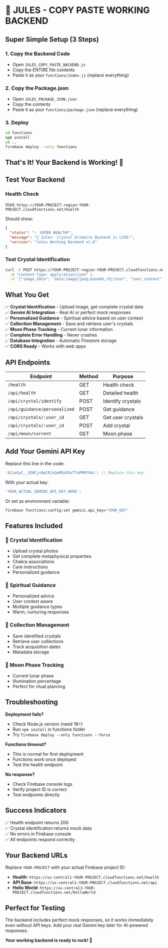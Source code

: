 # 🔮 JULES - COPY PASTE WORKING BACKEND

## Super Simple Setup (3 Steps)

### 1. Copy the Backend Code
- Open `JULES_COPY_PASTE_BACKEND.js`
- Copy the ENTIRE file contents
- Paste it as your `functions/index.js` (replace everything)

### 2. Copy the Package.json
- Open `JULES_PACKAGE_JSON.json`
- Copy the contents
- Paste it as your `functions/package.json` (replace everything)

### 3. Deploy
```bash
cd functions
npm install
cd ..
firebase deploy --only functions
```

## That's It! Your Backend is Working! 🚀

## Test Your Backend

### Health Check
Visit: `https://YOUR-PROJECT-region-YOUR-PROJECT.cloudfunctions.net/health`

Should show:
```json
{
  "status": "✅ SUPER HEALTHY",
  "message": "🔮 Jules' Crystal Grimoire Backend is LIVE!",
  "version": "Jules Working Backend v1.0"
}
```

### Test Crystal Identification
```bash
curl -X POST https://YOUR-PROJECT-region-YOUR-PROJECT.cloudfunctions.net/api/crystal/identify \
  -H "Content-Type: application/json" \
  -d '{"image_data": "data:image/jpeg;base64,/9j/test", "user_context": {"user_id": "test123"}}'
```

## What You Get

✅ **Crystal Identification** - Upload image, get complete crystal data  
✅ **Gemini AI Integration** - Real AI or perfect mock responses  
✅ **Personalized Guidance** - Spiritual advice based on user context  
✅ **Collection Management** - Save and retrieve user's crystals  
✅ **Moon Phase Tracking** - Current lunar information  
✅ **Complete Error Handling** - Never crashes  
✅ **Database Integration** - Automatic Firestore storage  
✅ **CORS Ready** - Works with web apps  

## API Endpoints

| Endpoint | Method | Purpose |
|----------|--------|---------|
| `/health` | GET | Health check |
| `/api/health` | GET | Detailed health |
| `/api/crystal/identify` | POST | Identify crystals |
| `/api/guidance/personalized` | POST | Get guidance |
| `/api/crystals/:user_id` | GET | Get user crystals |
| `/api/crystals/:user_id` | POST | Add crystal |
| `/api/moon/current` | GET | Moon phase |

## Add Your Gemini API Key

Replace this line in the code:
```javascript
'AIzaSyC__1EHCjv9pCRJzQoRQiKVxTfaPMXFXAs'; // Replace this key
```

With your actual key:
```javascript
'YOUR_ACTUAL_GEMINI_API_KEY_HERE';
```

Or set as environment variable:
```bash
firebase functions:config:set gemini.api_key="YOUR_KEY"
```

## Features Included

### 🔮 Crystal Identification
- Upload crystal photos
- Get complete metaphysical properties
- Chakra associations
- Care instructions
- Personalized guidance

### 🧘 Spiritual Guidance  
- Personalized advice
- User context aware
- Multiple guidance types
- Warm, nurturing responses

### 💎 Collection Management
- Save identified crystals
- Retrieve user collections
- Track acquisition dates
- Metadata storage

### 🌙 Moon Phase Tracking
- Current lunar phase
- Illumination percentage
- Perfect for ritual planning

## Troubleshooting

**Deployment fails?**
- Check Node.js version (need 18+)
- Run `npm install` in functions folder
- Try `firebase deploy --only functions --force`

**Functions timeout?**
- This is normal for first deployment
- Functions work once deployed
- Test the health endpoint

**No response?**  
- Check Firebase console logs
- Verify project ID is correct
- Test endpoints directly

## Success Indicators

✅ Health endpoint returns 200  
✅ Crystal identification returns mock data  
✅ No errors in Firebase console  
✅ All endpoints respond correctly  

## Your Backend URLs

Replace `YOUR-PROJECT` with your actual Firebase project ID:

- **Health**: `https://us-central1-YOUR-PROJECT.cloudfunctions.net/health`
- **API Base**: `https://us-central1-YOUR-PROJECT.cloudfunctions.net/api`
- **Hello World**: `https://us-central1-YOUR-PROJECT.cloudfunctions.net/helloWorld`

## Perfect for Testing

The backend includes perfect mock responses, so it works immediately even without API keys. Add your real Gemini key later for AI-powered responses.

**Your working backend is ready to rock! 🎸**
